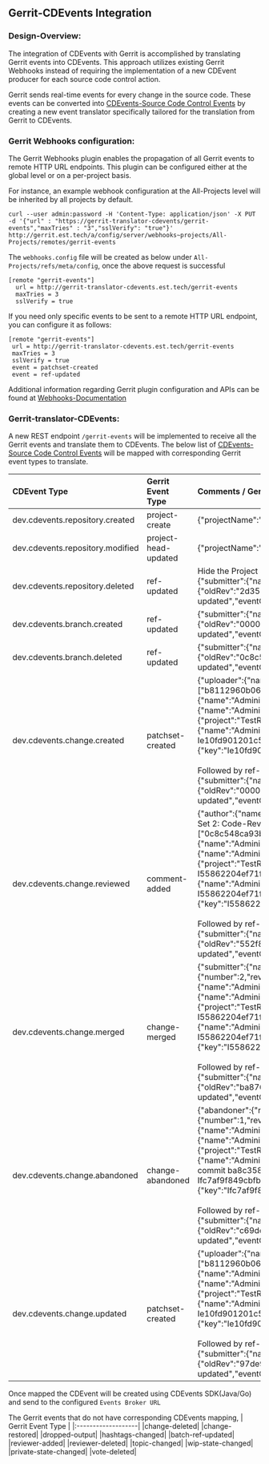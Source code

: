 ## Gerrit-CDEvents Integration

### Design-Overview:
The integration of CDEvents with Gerrit is accomplished by translating Gerrit events into CDEvents. This approach utilizes existing Gerrit Webhooks instead of requiring the implementation of a new CDEvent producer for each source code control action.

Gerrit sends real-time events for every change in the source code. These events can be converted into [CDEvents-Source Code Control Events](https://github.com/cdevents/spec/blob/v0.3.0/source-code-version-control.md) by creating a new event translator specifically tailored for the translation from Gerrit to CDEvents.


### Gerrit Webhooks configuration:

The Gerrit Webhooks plugin enables the propagation of all Gerrit events to remote HTTP URL endpoints. This plugin can be configured either at the global level or on a per-project basis.

For instance, an example webhook configuration at the All-Projects level will be inherited by all projects by default.

```curl
curl --user admin:password -H 'Content-Type: application/json' -X PUT -d '{"url" : "https://gerrit-translator-cdevents/gerrit-events","maxTries" : "3","sslVerify": "true"}' http://gerrit.est.tech/a/config/server/webhooks~projects/All-Projects/remotes/gerrit-events
```

The `webhooks.config` file will be created as below under `All-Projects/refs/meta/config`, once the above request is successful

```config
[remote "gerrit-events"]
  url = http://gerrit-translator-cdevents.est.tech/gerrit-events
  maxTries = 3
  sslVerify = true
```

If you need only specific events to be sent to a remote HTTP URL endpoint, you can configure it as follows:
 ```config
[remote "gerrit-events"]
  url = http://gerrit-translator-cdevents.est.tech/gerrit-events
  maxTries = 3
  sslVerify = true
  event = patchset-created
  event = ref-updated
```

Additional information regarding Gerrit plugin configuration and APIs can be found at  [Webhooks-Documentation](https://gerrit.googlesource.com/plugins/webhooks/+/refs/heads/master/src/main/resources/Documentation)

### Gerrit-translator-CDEvents:

A new REST endpoint `/gerrit-events` will be implemented to receive all the Gerrit events and translate them to CDEvents.
The below list of [CDEvents-Source Code Control Events](https://github.com/cdevents/spec/blob/v0.3.0/source-code-version-control.md) will be mapped with corresponding Gerrit event types to translate.


| CDEvent Type  | Gerrit Event Type  | Comments / Gerrit Event Format   |
| :------------ |:-------------------|:----------------------------------|
| dev.cdevents.repository.created| project-create | {"projectName":"TestRepo3","headName":"refs/heads/master","type":"project-created","eventCreatedOn":1700131789} |
|  dev.cdevents.repository.modified   | project-head-updated    |   {"projectName":"TestRepo3","oldHead":"refs/heads/master","newHead":"refs/heads/main","type":"project-head-updated","eventCreatedOn":1700148011} |
| dev.cdevents.repository.deleted |   ref-updated   |  Hide the Project State under Gerrit Repository Options / <br/>  {"submitter":{"name":"Administrator","email":"admin@example.com","username":"admin"},"refUpdate":{"oldRev":"2d351d6d3bd1bec64f6b165a843c9dd18ac4d2cd","newRev":"5a2347177cdc707c6b42444c505b974d6499047d","refName":"refs/meta/config","project":"TestRepo3"},"type":"ref-updated","eventCreatedOn":1700221454} |
| dev.cdevents.branch.created   |  ref-updated     |   {"submitter":{"name":"Administrator","email":"admin@example.com","username":"admin"},"refUpdate":{"oldRev":"0000000000000000000000000000000000000000","newRev":"0c8c548ca93b44dd501c000ebb79ecc8f9aa4bd6","refName":"refs/heads/test_branch","project":"TestRepo"},"type":"ref-updated","eventCreatedOn":1700147670} |
| dev.cdevents.branch.deleted |   ref-updated    |    {"submitter":{"name":"Administrator","email":"admin@example.com","username":"admin"},"refUpdate":{"oldRev":"0c8c548ca93b44dd501c000ebb79ecc8f9aa4bd6","newRev":"0000000000000000000000000000000000000000","refName":"refs/heads/test_branch","project":"TestRepo"},"type":"ref-updated","eventCreatedOn":1700222081} |
| dev.cdevents.change.created |    patchset-created     |  {"uploader":{"name":"Administrator","email":"admin@example.com","username":"admin"},"patchSet":{"number":1,"revision":"b59138869113bfd9d3e7fbf9439d74e1ae6c54b8","parents":["b8112960b06810405b3e8ce6c8560ee93694700f"],"ref":"refs/changes/02/2/1","uploader":{"name":"Administrator","email":"admin@example.com","username":"admin"},"createdOn":1700478731,"author":{"name":"Administrator","email":"admin@example.com","username":"admin"},"kind":"REWORK","sizeInsertions":10,"sizeDeletions":0},"change":{"project":"TestRepo1","branch":"patch_create","id":"Ie10fd901201c53e9fe3b9766343060763ac81dc6","number":2,"subject":"test.file added","owner":{"name":"Administrator","email":"admin@example.com","username":"admin"},"url":"http://959be7129610/c/TestRepo1/+/2","commitMessage":"test.file added\n\nChange-Id: Ie10fd901201c53e9fe3b9766343060763ac81dc6\n","createdOn":1700478731,"status":"NEW"},"project":{"name":"TestRepo1"},"refName":"refs/heads/patch_create","changeKey":{"key":"Ie10fd901201c53e9fe3b9766343060763ac81dc6"},"type":"patchset-created","eventCreatedOn":1700478732} </br></br> Followed by ref-updated and eventCreatedOn the same time, that can be ignored </br> {"submitter":{"name":"Administrator","email":"admin@example.com","username":"admin"},"refUpdate":{"oldRev":"0000000000000000000000000000000000000000","newRev":"b59138869113bfd9d3e7fbf9439d74e1ae6c54b8","refName":"refs/changes/02/2/1","project":"TestRepo1"},"type":"ref-updated","eventCreatedOn":1700478732}  |
| dev.cdevents.change.reviewed |    comment-added     | {"author":{"name":"Administrator","email":"admin@example.com","username":"admin"},"approvals":[{"type":"Code-Review","description":"Code-Review","value":"2","oldValue":"1"}],"comment":"Patch Set 2: Code-Review+2","patchSet":{"number":2,"revision":"ba8c3584916c93b3e17a1ab63072b0ebd0d3ed84","parents":["0c8c548ca93b44dd501c000ebb79ecc8f9aa4bd6"],"ref":"refs/changes/01/1/2","uploader":{"name":"Administrator","email":"admin@example.com","username":"admin"},"createdOn":1700230164,"author":{"name":"Administrator","email":"admin@example.com","username":"admin"},"kind":"NO_CODE_CHANGE","sizeInsertions":9,"sizeDeletions":0},"change":{"project":"TestRepo","branch":"test_branch","id":"I55862204ef71f69bc88c79fe2259f7cb8365699a","number":1,"subject":"updates to the test branch 2 Change-Id: I55862204ef71f69bc88c79fe2259f7cb8365699a","owner":{"name":"Administrator","email":"admin@example.com","username":"admin"},"url":"http://959be7129610/c/TestRepo/+/1","commitMessage":"updates to the test branch 2\nChange-Id: I55862204ef71f69bc88c79fe2259f7cb8365699a\n","createdOn":1700229687,"status":"NEW"},"project":{"name":"TestRepo"},"refName":"refs/heads/test_branch","changeKey":{"key":"I55862204ef71f69bc88c79fe2259f7cb8365699a"},"type":"comment-added","eventCreatedOn":1700231622}  </br></br> Followed by ref-updated and eventCreatedOn the same time, that can be ignored </br> {"submitter":{"name":"Administrator","email":"admin@example.com","username":"admin"},"refUpdate":{"oldRev":"552f864688cb7c660bb149cd4746f6e69882efcf","newRev":"ba876fbc1bbe1c3c1670163275bceca061eb98e8","refName":"refs/changes/01/1/meta","project":"TestRepo"},"type":"ref-updated","eventCreatedOn":1700231622}  |
| dev.cdevents.change.merged |      change-merged   |   {"submitter":{"name":"Administrator","email":"admin@example.com","username":"admin"},"newRev":"4c688da535ea3352536e3b320880aa353bd404b2","patchSet":{"number":2,"revision":"ba8c3584916c93b3e17a1ab63072b0ebd0d3ed84","parents":["0c8c548ca93b44dd501c000ebb79ecc8f9aa4bd6"],"ref":"refs/changes/01/1/2","uploader":{"name":"Administrator","email":"admin@example.com","username":"admin"},"createdOn":1700230164,"author":{"name":"Administrator","email":"admin@example.com","username":"admin"},"kind":"NO_CODE_CHANGE","sizeInsertions":9,"sizeDeletions":0},"change":{"project":"TestRepo","branch":"test_branch","id":"I55862204ef71f69bc88c79fe2259f7cb8365699a","number":1,"subject":"updates to the test branch 2 Change-Id: I55862204ef71f69bc88c79fe2259f7cb8365699a","owner":{"name":"Administrator","email":"admin@example.com","username":"admin"},"url":"http://959be7129610/c/TestRepo/+/1","commitMessage":"updates to the test branch 2\nChange-Id: I55862204ef71f69bc88c79fe2259f7cb8365699a\n","createdOn":1700229687,"status":"MERGED"},"project":{"name":"TestRepo"},"refName":"refs/heads/test_branch","changeKey":{"key":"I55862204ef71f69bc88c79fe2259f7cb8365699a"},"type":"change-merged","eventCreatedOn":1700231698}  </br></br> Followed by ref-updated and eventCreatedOn the same time, that can be ignored </br> {"submitter":{"name":"Administrator","email":"admin@example.com","username":"admin"},"refUpdate":{"oldRev":"ba876fbc1bbe1c3c1670163275bceca061eb98e8","newRev":"2ae17bf7464a6a4871d16d3d506df75476ea87e4","refName":"refs/changes/01/1/meta","project":"TestRepo"},"type":"ref-updated","eventCreatedOn":1700231698} |
| dev.cdevents.change.abandoned |   change-abandoned      |  {"abandoner":{"name":"Administrator","email":"admin@example.com","username":"admin"},"reason":"change not needed","patchSet":{"number":1,"revision":"e88822ed72749d99e3b1d09fe73a1fdffc8e482c","parents":["ba8c3584916c93b3e17a1ab63072b0ebd0d3ed84"],"ref":"refs/changes/21/21/1","uploader":{"name":"Administrator","email":"admin@example.com","username":"admin"},"createdOn":1700236344,"author":{"name":"Administrator","email":"admin@example.com","username":"admin"},"kind":"REWORK","sizeInsertions":13,"sizeDeletions":1},"change":{"project":"TestRepo","branch":"test_branch","id":"Ifc7af9f849cbfb677ef6f1adcf05956292d4f571","number":21,"subject":"Revert \"updates to the test branch 2\"","owner":{"name":"Administrator","email":"admin@example.com","username":"admin"},"url":"http://959be7129610/c/TestRepo/+/21","commitMessage":"Revert \"updates to the test branch 2\"\n\nThis reverts commit ba8c3584916c93b3e17a1ab63072b0ebd0d3ed84.\n\nReason for revert: Testing abort\n\nChange-Id: Ifc7af9f849cbfb677ef6f1adcf05956292d4f571\n","createdOn":1700236344,"status":"ABANDONED"},"project":{"name":"TestRepo"},"refName":"refs/heads/test_branch","changeKey":{"key":"Ifc7af9f849cbfb677ef6f1adcf05956292d4f571"},"type":"change-abandoned","eventCreatedOn":1700236563}  </br></br> Followed by ref-updated and eventCreatedOn the same time, that can be ignored </br> {"submitter":{"name":"Administrator","email":"admin@example.com","username":"admin"},"refUpdate":{"oldRev":"c69dc799c251a0023e78382225a90f9f1e9cfbf5","newRev":"8e4477b221efd63f6c064aacb75395e7480174a3","refName":"refs/changes/21/21/meta","project":"TestRepo"},"type":"ref-updated","eventCreatedOn":1700236563}  |
| dev.cdevents.change.updated |   patchset-created    | {"uploader":{"name":"Administrator","email":"admin@example.com","username":"admin"},"patchSet":{"number":2,"revision":"66e097f59116e761f5473b66b351f7eba63aed50","parents":["b8112960b06810405b3e8ce6c8560ee93694700f"],"ref":"refs/changes/02/2/2","uploader":{"name":"Administrator","email":"admin@example.com","username":"admin"},"createdOn":1700479995,"author":{"name":"Administrator","email":"admin@example.com","username":"admin"},"kind":"REWORK","sizeInsertions":11,"sizeDeletions":0},"change":{"project":"TestRepo1","branch":"patch_create","id":"Ie10fd901201c53e9fe3b9766343060763ac81dc6","number":2,"subject":"update commit as per review","owner":{"name":"Administrator","email":"admin@example.com","username":"admin"},"url":"http://959be7129610/c/TestRepo1/+/2","commitMessage":"update commit as per review\n\nChange-Id: Ie10fd901201c53e9fe3b9766343060763ac81dc6\n","createdOn":1700478731,"status":"NEW"},"project":{"name":"TestRepo1"},"refName":"refs/heads/patch_create","changeKey":{"key":"Ie10fd901201c53e9fe3b9766343060763ac81dc6"},"type":"patchset-created","eventCreatedOn":1700479996}  </br></br> Followed by ref-updated and eventCreatedOn the same time, that can be ignored </br> {"submitter":{"name":"Administrator","email":"admin@example.com","username":"admin"},"refUpdate":{"oldRev":"97de9dd4a272dffe8cf881057108713d01e03930","newRev":"06932a8928e6e0beff7f9b65f04d9aa0f59b10d1","refName":"refs/changes/02/2/meta","project":"TestRepo1"},"type":"ref-updated","eventCreatedOn":1700479996}   |

Once mapped the CDEvent will be created using CDEvents SDK(Java/Go) and send to the configured `Events Broker URL`

The Gerrit events that do not have corresponding CDEvents mapping,
| Gerrit Event Type  |
|:-------------------|
|change-deleted|
|change-restored|
|dropped-output|
|hashtags-changed|
|batch-ref-updated|
|reviewer-added|
|reviewer-deleted|
|topic-changed|
|wip-state-changed|
|private-state-changed|
|vote-deleted|